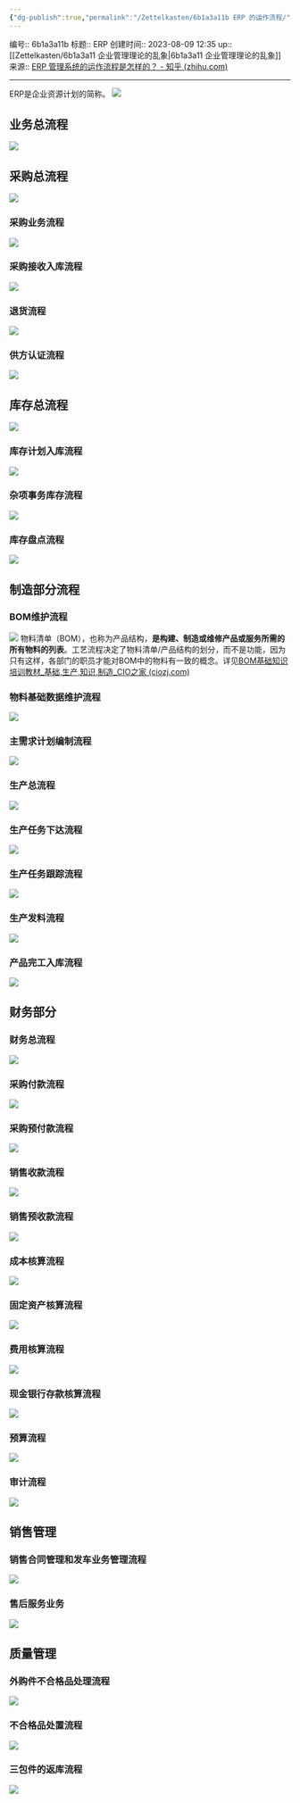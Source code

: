 ```yaml
---
{"dg-publish":true,"permalink":"/Zettelkasten/6b1a3a11b ERP 的运作流程/","dgPassFrontmatter":true}
---
```


编号:: 6b1a3a11b
标题:: ERP
创建时间:: 2023-08-09 12:35
up:: [[Zettelkasten/6b1a3a11 企业管理理论的乱象\|6b1a3a11 企业管理理论的乱象]]
来源:: [ERP 管理系统的运作流程是怎样的？ - 知乎 (zhihu.com)](https://www.zhihu.com/question/562176150/answer/3062988237)

---
ERP是企业资源计划的简称。
![](/img/user/attachment/v2-b1316b17fe45b3a2514b0c600a0538ce_r.jpg.png)

## **业务总流程**

![](/img/user/attachment/v2-f062c69bba152a995bdf8aa26df6adc3_r.jpg.png)

## 采购总流程

![](/img/user/attachment/v2-c440ec9f22cdb7889b65b6f670a7a2cf_r.jpg.png)

### 采购业务流程

![](/img/user/attachment/v2-5c33f32561bf41d5a64437ddcd9afc2f_r.jpg.png)

### 采购接收入库流程

![](/img/user/attachment/v2-76759c03b6685db31448c17981b5f60f_r.jpg.png)

### 退货流程

![](/img/user/attachment/v2-96fe1e06813052b9977f0803384a333b_r.jpg.png)

### 供方认证流程

![](/img/user/attachment/v2-6f9c12bb830ec4c74ac724b4b1691878_r.jpg.png)

## 库存总流程

![](/img/user/attachment/v2-d5284d34b00901d3fa234f1166a58fe9_r.jpg.png)

### 库存计划入库流程

![](/img/user/attachment/v2-0412066c188046f8404e4032a41c9f12_r.jpg.png)

### 杂项事务库存流程

![](/img/user/attachment/v2-8f0cf60526cc651e30e60920de215688_r.jpg.png)

### 库存盘点流程

![](/img/user/attachment/v2-f7d1a5935e4484551db147e01a96d53e_r.jpg.png)

## 制造部分流程

### BOM维护流程

![](/img/user/attachment/v2-157b5f59beff18d2c3687ff3c8b9bc34_r.jpg.png)
物料清单（BOM），也称为产品结构，**是构建、制造或维修产品或服务所需的所有物料的列表**。工艺流程决定了物料清单/产品结构的划分，而不是功能，因为只有这样，各部门的职员才能对BOM中的物料有一致的概念。详见[BOM基础知识培训教材_基础,生产,知识,制造_CIO之家 (ciozj.com)](http://wenku.ciozj.com/SlideShow.Aspx?G=A9CA8A3D1BB3620383B5298E523BF06DB3488758)

### 物料基础数据维护流程

![](/img/user/attachment/v2-521ae13f4fee33d2fe3d624278e17ca7_r.jpg.png)

### 主需求计划编制流程

![](/img/user/attachment/v2-cd9d0ec160ccf06f3e641887e9d64666_r.jpg.png)

### 生产总流程

![](/img/user/attachment/v2-4f4d97ac81a9c142593d91291542f6ce_r.jpg.png)

### 生产任务下达流程

![](/img/user/attachment/v2-f1987c9334ac93a76e99d62752f1556a_r.jpg.png)

### 生产任务跟踪流程

![](/img/user/attachment/v2-0fa5979152614aa8be2738934522d39c_r.jpg.png)

### 生产发料流程

![](/img/user/attachment/v2-72dac0cfaa83fa8199249ad8c2debf80_r.jpg.png)

### 产品完工入库流程

![](/img/user/attachment/v2-1957367d366dcc52a958376d3ad32114_r.jpg.png)

## 财务部分

### 财务总流程

![](/img/user/attachment/v2-63f24fe59ba676825323b2eb1c974815_r.jpg.png)

### 采购付款流程

![](/img/user/attachment/v2-583fe0d6cbb14dc1a0068910823d8c3e_r.jpg.png)

### 采购预付款流程

![](/img/user/attachment/v2-35ce12c497c24bb0d437b9cf296abffb_r.jpg.png)

### 销售收款流程

![](/img/user/attachment/v2-4bce076c27762e06bfdc7ca6de43c62b_r.jpg.png)

### 销售预收款流程

![](/img/user/attachment/v2-b04c7734aa60428db84c5b4c79009090_r.jpg.png)

### 成本核算流程

![](/img/user/attachment/v2-14726c683da0c0a7b501a430e640447e_r.jpg.png)

### 固定资产核算流程

![](/img/user/attachment/v2-e42cb356204eb064c1fae81a7081554f_r.jpg.png)

### 费用核算流程

![](/img/user/attachment/v2-e5b1b5f6b5fa9f8d2326dc64735b0753_r.jpg.png)

### 现金银行存款核算流程

![](/img/user/attachment/v2-1d085cc058881e11f454471fd4cad839_r.jpg.png)

### 预算流程

![](/img/user/attachment/v2-559c9a0b8ac07faf886dfcb7dae342e0_r.jpg.png)

### 审计流程

![](/img/user/attachment/v2-93aba5b6798a8ad543b760c4ae39e8bb_r.jpg)

## 销售管理

### 销售合同管理和发车业务管理流程

![](/img/user/attachment/v2-09a9c6f2d39796553389b02b48f0dcc3_r.jpg.png)

### 售后服务业务

![](/img/user/attachment/v2-c52e3f7cdb267f1eec9983d80b22b2a7_r.jpg.png)

## 质量管理

### 外购件不合格品处理流程

![](/img/user/attachment/v2-bfb144cbfd523f2eac19ca87d76c8181_r.jpg.png)

### 不合格品处置流程

![](/img/user/attachment/v2-a6b219265f9595bd56c964472ff25c8a_r.jpg.png)

### 三包件的返库流程

![](/img/user/attachment/v2-5a070145a34f4b440d01e4f4183dc197_r.jpg.png)

